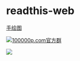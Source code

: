 # readthis-web




[手绘图](https://github.com/zhangshanhai/readthis-web/blob/master/img/index.md)




[![](http://pub.idqqimg.com/wpa/images/group.png "100000p.com官方群")](http://shang.qq.com/wpa/qunwpa?idkey=bc60b852e963704404153f225800257ab64dc5727cab6e777166f7d76046ba7a)


![](https://raw.githubusercontent.com/zhangshanhai/readthis-web/master/img/readthis.png)
